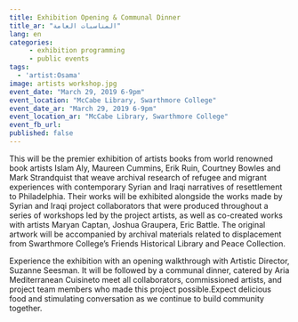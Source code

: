 ```yaml
---
title: Exhibition Opening & Communal Dinner
title_ar: "المناسبات العامة"
lang: en
categories:
     - exhibition programming
     - public events
tags:
  - 'artist:Osama'
image: artists workshop.jpg
event_date: "March 29, 2019 6-9pm"
event_location: "McCabe Library, Swarthmore College"
event_date_ar: "March 29, 2019 6-9pm"
event_location_ar: "McCabe Library, Swarthmore College"
event_fb_url:
published: false
---
```


This will be the premier exhibition of artists books from world renowned book artists Islam Aly, Maureen Cummins, Erik Ruin, Courtney Bowles and Mark Strandquist that weave archival research of refugee and migrant experiences with contemporary Syrian and Iraqi narratives of resettlement to Philadelphia. Their works will be exhibited alongside the works made by Syrian and Iraqi project collaborators that were produced throughout a series of workshops led by the project artists, as well as co-created works with artists Maryan Captan, Joshua Graupera, Eric Battle. The original artwork will be accompanied by archival materials related to displacement from Swarthmore College’s Friends Historical Library and Peace Collection.

Experience the exhibition with an opening walkthrough with Artistic Director, Suzanne Seesman. It will be followed by a communal dinner, catered by Aria Mediterranean Cuisineto meet all collaborators, commissioned artists, and project team members who made this project possible.Expect delicious food and stimulating conversation as we continue to build community together.